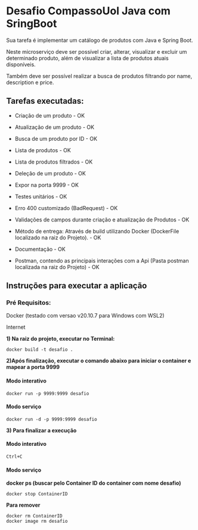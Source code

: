 # Desafio CompassoUol Java com SringBoot

Sua tarefa é implementar um catálogo de produtos com Java e Spring Boot.

Neste microserviço deve ser possível criar, alterar, visualizar e excluir um determinado produto, além de visualizar a lista de produtos atuais disponíveis. 

Também deve ser possível realizar a busca de produtos filtrando por name, description e price.


## Tarefas executadas:

* Criação de um produto - OK

* Atualização de um produto - OK

* Busca de um produto por ID - OK

* Lista de produtos - OK

* Lista de produtos filtrados - OK

* Deleção de um produto - OK
  
* Expor na porta 9999 - OK

* Testes unitários - OK

* Erro 400 customizado (BadRequest) - OK
  
* Validações de campos durante criação e atualização de Produtos - OK

* Método de entrega: Através de build utilizando Docker (DockerFile localizado na raiz do Projeto). - OK

*  Documentação - OK

*  Postman, contendo as principais interações com a Api (Pasta postman localizada na raiz do Projeto) - OK





## Instruções para executar a aplicação

### Pré Requisitos:
Docker (testado com versao v20.10.7 para Windows com WSL2)

Internet

**1) Na raiz do projeto, executar no Terminal:**
```
docker build -t desafio .
```
**2)Após finalização, executar o comando abaixo para iniciar o container e mapear a porta 9999**

#### Modo interativo #### 
```
docker run -p 9999:9999 desafio 
```
#### Modo serviço #### 
```
docker run -d -p 9999:9999 desafio 
```

**3) Para finalizar a execução**
#### Modo interativo #### 
```
Ctrl+C 
```

#### Modo serviço ####

**docker ps (buscar pelo Container ID do container com nome desafio)**
```
docker stop ContainerID
```
**Para remover**
```
docker rm ContainerID
docker image rm desafio
```